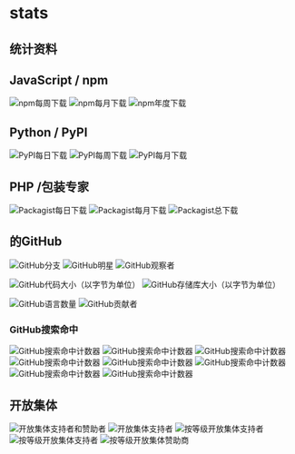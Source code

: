# stats

## 统计资料

## JavaScript / npm <a id="javascript-npm"></a>

​![npm&#x6BCF;&#x5468;&#x4E0B;&#x8F7D;](https://img.shields.io/npm/dw/ccxt.svg) ![npm&#x6BCF;&#x6708;&#x4E0B;&#x8F7D;](https://img.shields.io/npm/dm/ccxt.svg) ![npm&#x5E74;&#x5EA6;&#x4E0B;&#x8F7D;](https://img.shields.io/npm/dy/ccxt.svg)

## Python / PyPI <a id="python-pypi"></a>

​![PyPI&#x6BCF;&#x65E5;&#x4E0B;&#x8F7D;](https://img.shields.io/pypi/dd/ccxt.svg) ![PyPI&#x6BCF;&#x5468;&#x4E0B;&#x8F7D;](https://img.shields.io/pypi/dw/ccxt.svg) ![PyPI&#x6BCF;&#x6708;&#x4E0B;&#x8F7D;](https://img.shields.io/pypi/dm/ccxt.svg)

## PHP /包装专家 <a id="php-packagist"></a>

​![Packagist&#x6BCF;&#x65E5;&#x4E0B;&#x8F7D;](https://img.shields.io/packagist/dd/ccxt/ccxt.svg) ![Packagist&#x6BCF;&#x6708;&#x4E0B;&#x8F7D;](https://img.shields.io/packagist/dm/ccxt/ccxt.svg) ![Packagist&#x603B;&#x4E0B;&#x8F7D;](https://img.shields.io/packagist/dt/ccxt/ccxt.svg)​

## 的GitHub <a id="github"></a>

​![GitHub&#x5206;&#x652F;](https://img.shields.io/github/forks/ccxt/ccxt.svg?style=social) ![GitHub&#x660E;&#x661F;](https://img.shields.io/github/stars/ccxt/ccxt.svg?style=social) ![GitHub&#x89C2;&#x5BDF;&#x8005;](https://img.shields.io/github/watchers/ccxt/ccxt.svg?style=social)​

​![GitHub&#x4EE3;&#x7801;&#x5927;&#x5C0F;&#xFF08;&#x4EE5;&#x5B57;&#x8282;&#x4E3A;&#x5355;&#x4F4D;&#xFF09;](https://img.shields.io/github/languages/code-size/ccxt/ccxt.svg) ![GitHub&#x5B58;&#x50A8;&#x5E93;&#x5927;&#x5C0F;&#xFF08;&#x4EE5;&#x5B57;&#x8282;&#x4E3A;&#x5355;&#x4F4D;&#xFF09;](https://img.shields.io/github/repo-size/ccxt/ccxt.svg)

​![GitHub&#x8BED;&#x8A00;&#x6570;&#x91CF;](https://img.shields.io/github/languages/count/ccxt/ccxt.svg) ![GitHub&#x8D21;&#x732E;&#x8005;](https://img.shields.io/github/contributors/ccxt/ccxt.svg)​

### GitHub搜索命中 <a id="github-search-hits"></a>

​![GitHub&#x641C;&#x7D22;&#x547D;&#x4E2D;&#x8BA1;&#x6570;&#x5668;](https://img.shields.io/github/search/ccxt/ccxt/binance.svg) ![GitHub&#x641C;&#x7D22;&#x547D;&#x4E2D;&#x8BA1;&#x6570;&#x5668;](https://img.shields.io/github/search/ccxt/ccxt/bitmex.svg) ![GitHub&#x641C;&#x7D22;&#x547D;&#x4E2D;&#x8BA1;&#x6570;&#x5668;](https://img.shields.io/github/search/ccxt/ccxt/bittrex.svg) ![GitHub&#x641C;&#x7D22;&#x547D;&#x4E2D;&#x8BA1;&#x6570;&#x5668;](https://img.shields.io/github/search/ccxt/ccxt/coinbase.svg) ![GitHub&#x641C;&#x7D22;&#x547D;&#x4E2D;&#x8BA1;&#x6570;&#x5668;](https://img.shields.io/github/search/ccxt/ccxt/gdax.svg) ![GitHub&#x641C;&#x7D22;&#x547D;&#x4E2D;&#x8BA1;&#x6570;&#x5668;](https://img.shields.io/github/search/ccxt/ccxt/kraken.svg) ![GitHub&#x641C;&#x7D22;&#x547D;&#x4E2D;&#x8BA1;&#x6570;&#x5668;](https://img.shields.io/github/search/ccxt/ccxt/poloniex.svg) ![GitHub&#x641C;&#x7D22;&#x547D;&#x4E2D;&#x8BA1;&#x6570;&#x5668;](https://img.shields.io/github/search/ccxt/ccxt/kucoin.svg)​

## 开放集体 <a id="opencollective"></a>

​![&#x5F00;&#x653E;&#x96C6;&#x4F53;&#x652F;&#x6301;&#x8005;&#x548C;&#x8D5E;&#x52A9;&#x8005;](https://img.shields.io/opencollective/all/ccxt.svg) ![&#x5F00;&#x653E;&#x96C6;&#x4F53;&#x652F;&#x6301;&#x8005;](https://img.shields.io/opencollective/backers/ccxt.svg) ![&#x6309;&#x7B49;&#x7EA7;&#x5F00;&#x653E;&#x96C6;&#x4F53;&#x652F;&#x6301;&#x8005;](https://img.shields.io/opencollective/tier/ccxt/3023.svg) ![&#x6309;&#x7B49;&#x7EA7;&#x5F00;&#x653E;&#x96C6;&#x4F53;&#x652F;&#x6301;&#x8005;](https://img.shields.io/opencollective/tier/ccxt/3024.svg) ![&#x6309;&#x7B49;&#x7EA7;&#x5F00;&#x653E;&#x96C6;&#x4F53;&#x8D5E;&#x52A9;&#x5546;](https://img.shields.io/opencollective/tier/ccxt/3040.svg)

